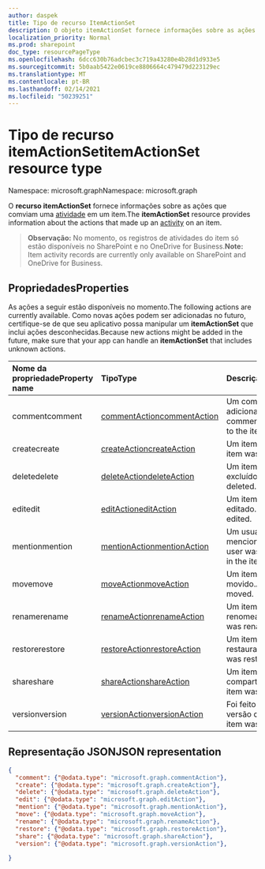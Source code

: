 ```yaml
---
author: daspek
title: Tipo de recurso ItemActionSet
description: O objeto itemActionSet fornece informações sobre as ações que ocorreram como parte de uma atividade em um item.
localization_priority: Normal
ms.prod: sharepoint
doc_type: resourcePageType
ms.openlocfilehash: 6dcc630b76adcbec3c719a43280e4b28d1d933e5
ms.sourcegitcommit: 5b0aab5422e0619ce8806664c479479d223129ec
ms.translationtype: MT
ms.contentlocale: pt-BR
ms.lasthandoff: 02/14/2021
ms.locfileid: "50239251"
---
```

# <a name="itemactionset-resource-type"></a><span data-ttu-id="4fe60-103">Tipo de recurso itemActionSet</span><span class="sxs-lookup"><span data-stu-id="4fe60-103">itemActionSet resource type</span></span>

<span data-ttu-id="4fe60-104">Namespace: microsoft.graph</span><span class="sxs-lookup"><span data-stu-id="4fe60-104">Namespace: microsoft.graph</span></span>

<span data-ttu-id="4fe60-105">O **recurso itemActionSet** fornece informações sobre as ações que comviam uma [atividade][itemActivity] em um item.</span><span class="sxs-lookup"><span data-stu-id="4fe60-105">The **itemActionSet** resource provides information about the actions that made up an [activity][itemActivity] on an item.</span></span>

><span data-ttu-id="4fe60-106">**Observação:** No momento, os registros de atividades do item só estão disponíveis no SharePoint e no OneDrive for Business.</span><span class="sxs-lookup"><span data-stu-id="4fe60-106">**Note:** Item activity records are currently only available on SharePoint and OneDrive for Business.</span></span>

[itemActivity]: itemactivity.md

## <a name="properties"></a><span data-ttu-id="4fe60-107">Propriedades</span><span class="sxs-lookup"><span data-stu-id="4fe60-107">Properties</span></span>

<span data-ttu-id="4fe60-108">As ações a seguir estão disponíveis no momento.</span><span class="sxs-lookup"><span data-stu-id="4fe60-108">The following actions are currently available.</span></span> <span data-ttu-id="4fe60-109">Como novas ações podem ser adicionadas no futuro, certifique-se de que seu aplicativo possa manipular um **itemActionSet** que inclui ações desconhecidas.</span><span class="sxs-lookup"><span data-stu-id="4fe60-109">Because new actions might be added in the future, make sure that your app can handle an **itemActionSet** that includes unknown actions.</span></span>

| <span data-ttu-id="4fe60-110">Nome da propriedade</span><span class="sxs-lookup"><span data-stu-id="4fe60-110">Property name</span></span> | <span data-ttu-id="4fe60-111">Tipo</span><span class="sxs-lookup"><span data-stu-id="4fe60-111">Type</span></span>              | <span data-ttu-id="4fe60-112">Descrição</span><span class="sxs-lookup"><span data-stu-id="4fe60-112">Description</span></span>
|:--------------|:------------------|:-----------------------------------------
| <span data-ttu-id="4fe60-113">comment</span><span class="sxs-lookup"><span data-stu-id="4fe60-113">comment</span></span>       | <span data-ttu-id="4fe60-114">[commentAction][]</span><span class="sxs-lookup"><span data-stu-id="4fe60-114">[commentAction][]</span></span> | <span data-ttu-id="4fe60-115">Um comentário foi adicionado ao item.</span><span class="sxs-lookup"><span data-stu-id="4fe60-115">A comment was added to the item.</span></span>
| <span data-ttu-id="4fe60-116">create</span><span class="sxs-lookup"><span data-stu-id="4fe60-116">create</span></span>        | <span data-ttu-id="4fe60-117">[createAction][]</span><span class="sxs-lookup"><span data-stu-id="4fe60-117">[createAction][]</span></span>  | <span data-ttu-id="4fe60-118">Um item foi criado.</span><span class="sxs-lookup"><span data-stu-id="4fe60-118">An item was created.</span></span>
| <span data-ttu-id="4fe60-119">delete</span><span class="sxs-lookup"><span data-stu-id="4fe60-119">delete</span></span>        | <span data-ttu-id="4fe60-120">[deleteAction][]</span><span class="sxs-lookup"><span data-stu-id="4fe60-120">[deleteAction][]</span></span>  | <span data-ttu-id="4fe60-121">Um item foi excluído.</span><span class="sxs-lookup"><span data-stu-id="4fe60-121">An item was deleted.</span></span>
| <span data-ttu-id="4fe60-122">edit</span><span class="sxs-lookup"><span data-stu-id="4fe60-122">edit</span></span>          | <span data-ttu-id="4fe60-123">[editAction][]</span><span class="sxs-lookup"><span data-stu-id="4fe60-123">[editAction][]</span></span>    | <span data-ttu-id="4fe60-124">Um item foi editado.</span><span class="sxs-lookup"><span data-stu-id="4fe60-124">An item was edited.</span></span>
| <span data-ttu-id="4fe60-125">mention</span><span class="sxs-lookup"><span data-stu-id="4fe60-125">mention</span></span>       | <span data-ttu-id="4fe60-126">[mentionAction][]</span><span class="sxs-lookup"><span data-stu-id="4fe60-126">[mentionAction][]</span></span> | <span data-ttu-id="4fe60-127">Um usuário foi mencionado no item.</span><span class="sxs-lookup"><span data-stu-id="4fe60-127">A user was mentioned in the item.</span></span>
| <span data-ttu-id="4fe60-128">move</span><span class="sxs-lookup"><span data-stu-id="4fe60-128">move</span></span>          | <span data-ttu-id="4fe60-129">[moveAction][]</span><span class="sxs-lookup"><span data-stu-id="4fe60-129">[moveAction][]</span></span>    | <span data-ttu-id="4fe60-130">Um item foi movido.</span><span class="sxs-lookup"><span data-stu-id="4fe60-130">An item was moved.</span></span>
| <span data-ttu-id="4fe60-131">rename</span><span class="sxs-lookup"><span data-stu-id="4fe60-131">rename</span></span>        | <span data-ttu-id="4fe60-132">[renameAction][]</span><span class="sxs-lookup"><span data-stu-id="4fe60-132">[renameAction][]</span></span>  | <span data-ttu-id="4fe60-133">Um item foi renomeado.</span><span class="sxs-lookup"><span data-stu-id="4fe60-133">An item was renamed.</span></span>
| <span data-ttu-id="4fe60-134">restore</span><span class="sxs-lookup"><span data-stu-id="4fe60-134">restore</span></span>       | <span data-ttu-id="4fe60-135">[restoreAction][]</span><span class="sxs-lookup"><span data-stu-id="4fe60-135">[restoreAction][]</span></span> | <span data-ttu-id="4fe60-136">Um item foi restaurado.</span><span class="sxs-lookup"><span data-stu-id="4fe60-136">An item was restored.</span></span>
| <span data-ttu-id="4fe60-137">share</span><span class="sxs-lookup"><span data-stu-id="4fe60-137">share</span></span>         | <span data-ttu-id="4fe60-138">[shareAction][]</span><span class="sxs-lookup"><span data-stu-id="4fe60-138">[shareAction][]</span></span>   | <span data-ttu-id="4fe60-139">Um item foi compartilhado.</span><span class="sxs-lookup"><span data-stu-id="4fe60-139">An item was shared.</span></span>
| <span data-ttu-id="4fe60-140">version</span><span class="sxs-lookup"><span data-stu-id="4fe60-140">version</span></span>       | <span data-ttu-id="4fe60-141">[versionAction][]</span><span class="sxs-lookup"><span data-stu-id="4fe60-141">[versionAction][]</span></span> | <span data-ttu-id="4fe60-142">Foi feito o controle de versão de um item.</span><span class="sxs-lookup"><span data-stu-id="4fe60-142">An item was versioned.</span></span>

[commentAction]: commentaction.md
[createAction]: createaction.md
[deleteAction]: deleteaction.md
[editAction]: editaction.md
[mentionAction]: mentionaction.md
[moveAction]: moveaction.md
[renameAction]: renameaction.md
[restoreAction]: restoreaction.md
[shareAction]: shareaction.md
[versionAction]: versionaction.md

## <a name="json-representation"></a><span data-ttu-id="4fe60-153">Representação JSON</span><span class="sxs-lookup"><span data-stu-id="4fe60-153">JSON representation</span></span>

<!-- {
  "blockType": "resource",
  "optionalProperties": [ ],
  "keyProperty": "id",
  "@type": "microsoft.graph.itemActionSet",
  "@type.aka": "oneDrive.action"
}-->

```json
{
  "comment": {"@odata.type": "microsoft.graph.commentAction"},
  "create": {"@odata.type": "microsoft.graph.createAction"},
  "delete": {"@odata.type": "microsoft.graph.deleteAction"},
  "edit": {"@odata.type": "microsoft.graph.editAction"},
  "mention": {"@odata.type": "microsoft.graph.mentionAction"},
  "move": {"@odata.type": "microsoft.graph.moveAction"},
  "rename": {"@odata.type": "microsoft.graph.renameAction"},
  "restore": {"@odata.type": "microsoft.graph.restoreAction"},
  "share": {"@odata.type": "microsoft.graph.shareAction"},
  "version": {"@odata.type": "microsoft.graph.versionAction"},
  
}
```

<!--
{
  "type": "#page.annotation",
  "description": "The itemActionSet object provides information about the actions that took place as part of an activity on an item.",
  "keywords": "activities,activity,action",
  "section": "documentation",
  "tocPath": "Resources/itemActionSet",
  "suppressions": []
}
-->

